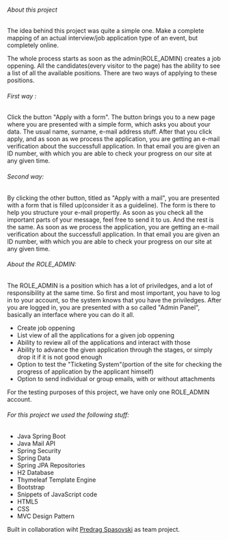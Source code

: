 ###### About this project
The idea behind this project was quite a simple one. Make a complete mapping of an actual interview/job application type of an event, but completely online.

The whole process starts as soon as the admin(ROLE_ADMIN) creates a job oppening. All the candidates(every visitor to the page) has the ability to see a list of all the available positions. There are two ways of applying to these positions.

###### First way :
Click the button "Apply with a form". The button brings you to a new page where you are presented with a simple form, which asks you about your data. The usual name, surname, e-mail address stuff. After that you click apply, and as soon as we process the application, you are getting an e-mail verification about the successfull application. In that email you are given an ID number, with which you are able to check your progress on our site at any given time.

###### Second way:
By clicking the other button, titled as "Apply with a mail", you are presented with a form that is filled up(consider it as a guideline). The form is there to help you structure your e-mail propertly. As soon as you check all the important parts of your message, feel free to send it to us. And the rest is the same. As soon as we process the application,  you are getting an e-mail verification about the successfull application. In that email you are given an ID number, with which you are able to check your progress on our site at any given time.

###### About the ROLE_ADMIN:
The ROLE_ADMIN is a position which has a lot of priviledges, and a lot of responsibility at the same time. So first and most important, you have to log in to your account, so the system knows that you have the priviledges. After you are logged in, you are presented with a so called "Admin Panel", basically an interface where you can do it all.

* Create job oppening
* List view of all the applications for a given job oppening
* Ability to review all of the applications and interact with those
* Ability to advance the given application through the stages, or simply drop it if it is not good enough
* Option to test the "Ticketing System"(portion of the site for checking the progress of application by the applicant himself)
* Option to send individual or group emails, with or without attachments

For the testing purposes of this project, we have only one ROLE_ADMIN account.


###### For this project we used the following stuff:
* Java Spring Boot
* Java Mail API
* Spring Security
* Spring Data
* Spring JPA Repositories
* H2 Database
* Thymeleaf Template Engine
* Bootstrap
* Snippets of JavaScript code
* HTML5
* CSS
* MVC Design Pattern

Built in collaboration wiht [Predrag Spasovski](https://github.com/predrag1998) as team project.
